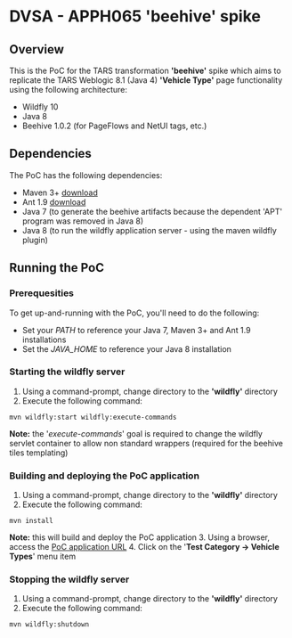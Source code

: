 # DVSA - APPH065 **'beehive'** spike

## Overview
This is the PoC for the TARS transformation **'beehive'** spike which aims to replicate the TARS Weblogic 8.1 (Java 4) **'Vehicle Type'** page functionality using the following architecture:
- Wildfly 10
- Java 8
- Beehive 1.0.2 (for PageFlows and NetUI tags, etc.)

## Dependencies
The PoC has the following dependencies:
- Maven 3+ [download](http://mirror.ox.ac.uk/sites/rsync.apache.org/maven/maven-3/3.5.0/binaries/apache-maven-3.5.0-bin.zip)
- Ant 1.9 [download](http://apache.mirrors.nublue.co.uk//ant/binaries/apache-ant-1.9.9-bin.zip)
- Java 7 (to generate the beehive artifacts because the dependent 'APT' program was removed in Java 8)
- Java 8 (to run the wildfly application server - using the maven wildfly plugin)

## Running the PoC
### Prerequesities
To get up-and-running with the PoC, you'll need to do the following:
- Set your *PATH* to reference your Java 7, Maven 3+ and Ant 1.9 installations
- Set the *JAVA_HOME* to reference your Java 8 installation

### Starting the wildfly server
1. Using a command-prompt, change directory to the **'wildfly'** directory
2. Execute the following command:
```
mvn wildfly:start wildfly:execute-commands
```
**Note:** the '*execute-commands*' goal is required to change the wildfly servlet container to allow non standard wrappers (required for the beehive tiles templating)
### Building and deploying the PoC application
1. Using a command-prompt, change directory to the **'wildfly'** directory
2. Execute the following command:
```
mvn install
```
**Note:** this will build and deploy the PoC application
3. Using a browser, access the [PoC application URL](https://localhost:8443/APPH065-web-0.1)
4. Click on the '**Test Category -> Vehicle Types**' menu item

### Stopping the wildfly server
1. Using a command-prompt, change directory to the **'wildfly'** directory
2. Execute the following command:
```
mvn wildfly:shutdown
```

